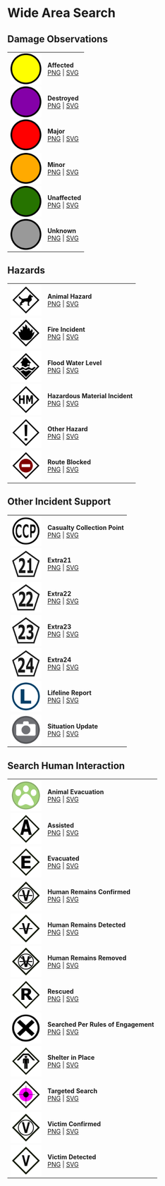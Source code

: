# Wide Area Search
## Damage Observations
|            |                     |
| ---------- | ------------------- | 
| <img src="https://github.com/NAPSG/USR-Symbology/blob/main/Wide%20Area%20Search/Damage%20Observations/SVGs/USR_WideAreaSearch_DamangeObservation_Affected.svg" align="center" width="70px"/> | **Affected** <br> <a href="https://github.com/NAPSG/USR-Symbology/blob/main/Wide%20Area%20Search/Damage%20Observations/PNGs/USR_WideAreaSearch_DamangeObservation_Affected.png">PNG</a> \| <a href="https://github.com/NAPSG/USR-Symbology/blob/main/Wide%20Area%20Search/Damage%20Observations/SVGs/USR_WideAreaSearch_DamangeObservation_Affected.svg">SVG</a>|
| <img src="https://github.com/NAPSG/USR-Symbology/blob/main/Wide%20Area%20Search/Damage%20Observations/SVGs/USR_WideAreaSearch_DamangeObservation_Destroyed.svg" align="center" width="70px"/> | **Destroyed** <br> <a href="https://github.com/NAPSG/USR-Symbology/blob/main/Wide%20Area%20Search/Damage%20Observations/PNGs/USR_WideAreaSearch_DamangeObservation_Destroyed.png">PNG</a> \| <a href="https://github.com/NAPSG/USR-Symbology/blob/main/Wide%20Area%20Search/Damage%20Observations/SVGs/USR_WideAreaSearch_DamangeObservation_Destroyed.svg">SVG</a>|
| <img src="https://github.com/NAPSG/USR-Symbology/blob/main/Wide%20Area%20Search/Damage%20Observations/SVGs/USR_WideAreaSearch_DamangeObservation_Major.svg" align="center" width="70px"/> | **Major** <br> <a href="https://github.com/NAPSG/USR-Symbology/blob/main/Wide%20Area%20Search/Damage%20Observations/PNGs/USR_WideAreaSearch_DamangeObservation_Major.png">PNG</a> \| <a href="https://github.com/NAPSG/USR-Symbology/blob/main/Wide%20Area%20Search/Damage%20Observations/SVGs/USR_WideAreaSearch_DamangeObservation_Major.svg">SVG</a>|
| <img src="https://github.com/NAPSG/USR-Symbology/blob/main/Wide%20Area%20Search/Damage%20Observations/SVGs/USR_WideAreaSearch_DamangeObservation_Minor.svg" align="center" width="70px"/> | **Minor** <br> <a href="https://github.com/NAPSG/USR-Symbology/blob/main/Wide%20Area%20Search/Damage%20Observations/PNGs/USR_WideAreaSearch_DamangeObservation_Minor.png">PNG</a> \| <a href="https://github.com/NAPSG/USR-Symbology/blob/main/Wide%20Area%20Search/Damage%20Observations/SVGs/USR_WideAreaSearch_DamangeObservation_Minor.svg">SVG</a>|
| <img src="https://github.com/NAPSG/USR-Symbology/blob/main/Wide%20Area%20Search/Damage%20Observations/SVGs/USR_WideAreaSearch_DamangeObservation_Unaffected.svg" align="center" width="70px"/> | **Unaffected** <br> <a href="https://github.com/NAPSG/USR-Symbology/blob/main/Wide%20Area%20Search/Damage%20Observations/PNGs/USR_WideAreaSearch_DamangeObservation_Unaffected.png">PNG</a> \| <a href="https://github.com/NAPSG/USR-Symbology/blob/main/Wide%20Area%20Search/Damage%20Observations/SVGs/USR_WideAreaSearch_DamangeObservation_Unaffected.svg">SVG</a>|
| <img src="https://github.com/NAPSG/USR-Symbology/blob/main/Wide%20Area%20Search/Damage%20Observations/SVGs/USR_WideAreaSearch_DamangeObservation_Unknown.svg" align="center" width="70px"/> | **Unknown** <br> <a href="https://github.com/NAPSG/USR-Symbology/blob/main/Wide%20Area%20Search/Damage%20Observations/PNGs/USR_WideAreaSearch_DamangeObservation_Unknown.png">PNG</a> \| <a href="https://github.com/NAPSG/USR-Symbology/blob/main/Wide%20Area%20Search/Damage%20Observations/SVGs/USR_WideAreaSearch_DamangeObservation_Unknown.svg">SVG</a>|

## Hazards
|            |                     |
| ---------- | ------------------- |
| <img src="https://github.com/NAPSG/USR-Symbology/blob/main/Wide%20Area%20Search/Hazards/SVGs/USR_WAS_Hazard_AnimalHazard.svg" align="center" width="70px"/> | **Animal Hazard** <br> <a href="https://github.com/NAPSG/USR-Symbology/blob/main/Wide%20Area%20Search/Hazards/PNGs/USR_WAS_Hazard_AnimalHazard.png">PNG</a> \| <a href="https://github.com/NAPSG/USR-Symbology/blob/main/Wide%20Area%20Search/Hazards/SVGs/USR_WAS_Hazard_AnimalHazard.svg">SVG</a>|
| <img src="https://github.com/NAPSG/USR-Symbology/blob/main/Wide%20Area%20Search/Hazards/SVGs/USR_WAS_Hazard_FireIncident.svg" align="center" width="70px"/> | **Fire Incident** <br> <a href="https://github.com/NAPSG/USR-Symbology/blob/main/Wide%20Area%20Search/Hazards/PNGs/USR_WAS_Hazard_FireIncident.png">PNG</a> \| <a href="https://github.com/NAPSG/USR-Symbology/blob/main/Wide%20Area%20Search/Hazards/SVGs/USR_WAS_Hazard_FireIncident.svg">SVG</a>|
| <img src="https://github.com/NAPSG/USR-Symbology/blob/main/Wide%20Area%20Search/Hazards/SVGs/USR_WAS_Hazard_FloodWaterLevel.svg" align="center" width="70px"/> | **Flood Water Level** <br> <a href="https://github.com/NAPSG/USR-Symbology/blob/main/Wide%20Area%20Search/Hazards/PNGs/USR_WAS_Hazard_FloodWaterLevel.png">PNG</a> \| <a href="https://github.com/NAPSG/USR-Symbology/blob/main/Wide%20Area%20Search/Hazards/SVGs/USR_WAS_Hazard_FloodWaterLevel.svg">SVG</a>|
| <img src="https://github.com/NAPSG/USR-Symbology/blob/main/Wide%20Area%20Search/Hazards/SVGs/USR_WAS_Hazard_HazardousMaterialIncident.svg" align="center" width="70px"/> | **Hazardous Material Incident** <br> <a href="https://github.com/NAPSG/USR-Symbology/blob/main/Wide%20Area%20Search/Hazards/PNGs/USR_WAS_Hazard_HazardousMaterialIncident.png">PNG</a> \| <a href="https://github.com/NAPSG/USR-Symbology/blob/main/Wide%20Area%20Search/Hazards/SVGs/USR_WAS_Hazard_HazardousMaterialIncident.svg">SVG</a>|
| <img src="https://github.com/NAPSG/USR-Symbology/blob/main/Wide%20Area%20Search/Hazards/SVGs/USR_WAS_Hazard_OtherHazard.svg" align="center" width="70px"/> | **Other Hazard** <br> <a href="https://github.com/NAPSG/USR-Symbology/blob/main/Wide%20Area%20Search/Hazards/PNGs/USR_WAS_Hazard_OtherHazard.png">PNG</a> \| <a href="https://github.com/NAPSG/USR-Symbology/blob/main/Wide%20Area%20Search/Hazards/SVGs/USR_WAS_Hazard_OtherHazard.svg">SVG</a>|
| <img src="https://github.com/NAPSG/USR-Symbology/blob/main/Wide%20Area%20Search/Hazards/SVGs/USR_WAS_Hazard_RouteBlocked.svg" align="center" width="70px"/> | **Route Blocked** <br> <a href="https://github.com/NAPSG/USR-Symbology/blob/main/Wide%20Area%20Search/Hazards/PNGs/USR_WAS_Hazard_RouteBlocked.png">PNG</a> \| <a href="https://github.com/NAPSG/USR-Symbology/blob/main/Wide%20Area%20Search/Hazards/SVGs/USR_WAS_Hazard_RouteBlocked.svg">SVG</a>|

## Other Incident Support
|            |                     |
| ---------- | ------------------- |
| <img src="https://github.com/NAPSG/USR-Symbology/blob/main/Wide%20Area%20Search/Other%20Incident%20Support/SVGs/USR_WideAreaSearch_OtherIncidentSupport_CasualtyCollectionPoint.svg" align="center" width="70px"/> | **Casualty Collection Point** <br> <a href="https://github.com/NAPSG/USR-Symbology/blob/main/Wide%20Area%20Search/Other%20Incident%20Support/PNGs/USR_WideAreaSearch_OtherIncidentSupport_CasualtyCollectionPoint.png">PNG</a> \| <a href="https://github.com/NAPSG/USR-Symbology/blob/main/Wide%20Area%20Search/Other%20Incident%20Support/SVGs/USR_WideAreaSearch_OtherIncidentSupport_CasualtyCollectionPoint.svg">SVG</a>|
| <img src="https://github.com/NAPSG/USR-Symbology/blob/main/Wide%20Area%20Search/Other%20Incident%20Support/SVGs/USR_WideAreaSearch_OtherIncidentSupport_Extra21.svg" align="center" width="70px"/> | **Extra21** <br> <a href="https://github.com/NAPSG/USR-Symbology/blob/main/Wide%20Area%20Search/Other%20Incident%20Support/PNGs/USR_WideAreaSearch_OtherIncidentSupport_Extra21.png">PNG</a> \| <a href="https://github.com/NAPSG/USR-Symbology/blob/main/Wide%20Area%20Search/Other%20Incident%20Support/SVGs/USR_WideAreaSearch_OtherIncidentSupport_Extra21.svg">SVG</a>|
| <img src="https://github.com/NAPSG/USR-Symbology/blob/main/Wide%20Area%20Search/Other%20Incident%20Support/SVGs/USR_WideAreaSearch_OtherIncidentSupport_Extra22.svg" align="center" width="70px"/> | **Extra22** <br> <a href="https://github.com/NAPSG/USR-Symbology/blob/main/Wide%20Area%20Search/Other%20Incident%20Support/PNGs/USR_WideAreaSearch_OtherIncidentSupport_Extra22.png">PNG</a> \| <a href="https://github.com/NAPSG/USR-Symbology/blob/main/Wide%20Area%20Search/Other%20Incident%20Support/SVGs/USR_WideAreaSearch_OtherIncidentSupport_Extra22.svg">SVG</a>|
| <img src="https://github.com/NAPSG/USR-Symbology/blob/main/Wide%20Area%20Search/Other%20Incident%20Support/SVGs/USR_WideAreaSearch_OtherIncidentSupport_Extra23.svg" align="center" width="70px"/> | **Extra23** <br> <a href="https://github.com/NAPSG/USR-Symbology/blob/main/Wide%20Area%20Search/Other%20Incident%20Support/PNGs/USR_WideAreaSearch_OtherIncidentSupport_Extra23.png">PNG</a> \| <a href="https://github.com/NAPSG/USR-Symbology/blob/main/Wide%20Area%20Search/Other%20Incident%20Support/SVGs/USR_WideAreaSearch_OtherIncidentSupport_Extra23.svg">SVG</a>|
| <img src="https://github.com/NAPSG/USR-Symbology/blob/main/Wide%20Area%20Search/Other%20Incident%20Support/SVGs/USR_WideAreaSearch_OtherIncidentSupport_Extra24.svg" align="center" width="70px"/> | **Extra24** <br> <a href="https://github.com/NAPSG/USR-Symbology/blob/main/Wide%20Area%20Search/Other%20Incident%20Support/PNGs/USR_WideAreaSearch_OtherIncidentSupport_Extra24.png">PNG</a> \| <a href="https://github.com/NAPSG/USR-Symbology/blob/main/Wide%20Area%20Search/Other%20Incident%20Support/SVGs/USR_WideAreaSearch_OtherIncidentSupport_Extra24.svg">SVG</a>|
| <img src="https://github.com/NAPSG/USR-Symbology/blob/main/Wide%20Area%20Search/Other%20Incident%20Support/SVGs/USR_WideAreaSearch_OtherIncidentSupport_LifelineReport.svg" align="center" width="70px"/> | **Lifeline Report** <br> <a href="https://github.com/NAPSG/USR-Symbology/blob/main/Wide%20Area%20Search/Other%20Incident%20Support/PNGs/USR_WideAreaSearch_OtherIncidentSupport_LifelineReport.png">PNG</a> \| <a href="https://github.com/NAPSG/USR-Symbology/blob/main/Wide%20Area%20Search/Other%20Incident%20Support/SVGs/USR_WideAreaSearch_OtherIncidentSupport_LifelineReport.svg">SVG</a>|
| <img src="https://github.com/NAPSG/USR-Symbology/blob/main/Wide%20Area%20Search/Other%20Incident%20Support/SVGs/USR_WideAreaSearch_OtherIncidentSupport_SituationUpdate.svg" align="center" width="70px"/> | **Situation Update** <br> <a href="https://github.com/NAPSG/USR-Symbology/blob/main/Wide%20Area%20Search/Other%20Incident%20Support/PNGs/USR_WideAreaSearch_OtherIncidentSupport_SituationUpdate.png">PNG</a> \| <a href="https://github.com/NAPSG/USR-Symbology/blob/main/Wide%20Area%20Search/Other%20Incident%20Support/SVGs/USR_WideAreaSearch_OtherIncidentSupport_SituationUpdate.svg">SVG</a>|

## Search Human Interaction
|            |                     |
| ---------- | ------------------- |
| <img src="https://github.com/NAPSG/USR-Symbology/blob/main/Wide%20Area%20Search/Search%20Human%20Interaction/SVGs/USR_WideAreaSearch_SearchHumanInteractions_AnimalEvacuation.svg" align="center" width="70px"/> | **Animal Evacuation** <br> <a href="https://github.com/NAPSG/USR-Symbology/blob/main/Wide%20Area%20Search/Search%20Human%20Interaction/PNGs/USR_WideAreaSearch_SearchHumanInteractions_AnimalEvacuation.png">PNG</a> \| <a href="https://github.com/NAPSG/USR-Symbology/blob/main/Wide%20Area%20Search/Search%20Human%20Interaction/SVGs/USR_WideAreaSearch_SearchHumanInteractions_AnimalEvacuation.svg">SVG</a>|
| <img src="https://github.com/NAPSG/USR-Symbology/blob/main/Wide%20Area%20Search/Search%20Human%20Interaction/SVGs/USR_WideAreaSearch_SearchHumanInteractions_Assisted.svg" align="center" width="70px"/> | **Assisted** <br> <a href="https://github.com/NAPSG/USR-Symbology/blob/main/Wide%20Area%20Search/Search%20Human%20Interaction/PNGs/USR_WideAreaSearch_SearchHumanInteractions_Assisted.png">PNG</a> \| <a href="https://github.com/NAPSG/USR-Symbology/blob/main/Wide%20Area%20Search/Search%20Human%20Interaction/SVGs/USR_WideAreaSearch_SearchHumanInteractions_Assisted.svg">SVG</a>|
| <img src="https://github.com/NAPSG/USR-Symbology/blob/main/Wide%20Area%20Search/Search%20Human%20Interaction/SVGs/USR_WideAreaSearch_SearchHumanInteractions_Evacuated.svg" align="center" width="70px"/> | **Evacuated** <br> <a href="https://github.com/NAPSG/USR-Symbology/blob/main/Wide%20Area%20Search/Search%20Human%20Interaction/PNGs/USR_WideAreaSearch_SearchHumanInteractions_Evacuated.png">PNG</a> \| <a href="https://github.com/NAPSG/USR-Symbology/blob/main/Wide%20Area%20Search/Search%20Human%20Interaction/SVGs/USR_WideAreaSearch_SearchHumanInteractions_Evacuated.svg">SVG</a>|
| <img src="https://github.com/NAPSG/USR-Symbology/blob/main/Wide%20Area%20Search/Search%20Human%20Interaction/SVGs/USR_WideAreaSearch_SearchHumanInteractions_HumanRemainsConfirmed.svg" align="center" width="70px"/> | **Human Remains Confirmed** <br> <a href="https://github.com/NAPSG/USR-Symbology/blob/main/Wide%20Area%20Search/Search%20Human%20Interaction/PNGs/USR_WideAreaSearch_SearchHumanInteractions_HumanRemainsConfirmed.png">PNG</a> \| <a href="https://github.com/NAPSG/USR-Symbology/blob/main/Wide%20Area%20Search/Search%20Human%20Interaction/SVGs/USR_WideAreaSearch_SearchHumanInteractions_HumanRemainsConfirmed.svg">SVG</a>|
| <img src="https://github.com/NAPSG/USR-Symbology/blob/main/Wide%20Area%20Search/Search%20Human%20Interaction/SVGs/USR_WideAreaSearch_SearchHumanInteractions_HumanRemainsDetected.svg" align="center" width="70px"/> | **Human Remains Detected** <br> <a href="https://github.com/NAPSG/USR-Symbology/blob/main/Wide%20Area%20Search/Search%20Human%20Interaction/PNGs/USR_WideAreaSearch_SearchHumanInteractions_HumanRemainsDetected.png">PNG</a> \| <a href="https://github.com/NAPSG/USR-Symbology/blob/main/Wide%20Area%20Search/Search%20Human%20Interaction/SVGs/USR_WideAreaSearch_SearchHumanInteractions_HumanRemainsDetected.svg">SVG</a>|
| <img src="https://github.com/NAPSG/USR-Symbology/blob/main/Wide%20Area%20Search/Search%20Human%20Interaction/SVGs/USR_WideAreaSearch_SearchHumanInteractions_HumanRemainsRemoved.svg" align="center" width="70px"/> | **Human Remains Removed** <br> <a href="https://github.com/NAPSG/USR-Symbology/blob/main/Wide%20Area%20Search/Search%20Human%20Interaction/PNGs/USR_WideAreaSearch_SearchHumanInteractions_HumanRemainsRemoved.png">PNG</a> \| <a href="https://github.com/NAPSG/USR-Symbology/blob/main/Wide%20Area%20Search/Search%20Human%20Interaction/SVGs/USR_WideAreaSearch_SearchHumanInteractions_HumanRemainsRemoved.svg">SVG</a>|
| <img src="https://github.com/NAPSG/USR-Symbology/blob/main/Wide%20Area%20Search/Search%20Human%20Interaction/SVGs/USR_WideAreaSearch_SearchHumanInteractions_Rescued.svg" align="center" width="70px"/> | **Rescued** <br> <a href="https://github.com/NAPSG/USR-Symbology/blob/main/Wide%20Area%20Search/Search%20Human%20Interaction/PNGs/USR_WideAreaSearch_SearchHumanInteractions_Rescued.png">PNG</a> \| <a href="https://github.com/NAPSG/USR-Symbology/blob/main/Wide%20Area%20Search/Search%20Human%20Interaction/SVGs/USR_WideAreaSearch_SearchHumanInteractions_Rescued.svg">SVG</a>|
| <img src="https://github.com/NAPSG/USR-Symbology/blob/main/Wide%20Area%20Search/Search%20Human%20Interaction/SVGs/USR_WideAreaSearch_SearchHumanInteractions_SearchedPerRulesofEngagement.svg" align="center" width="70px"/> | **Searched Per Rules of Engagement** <br> <a href="https://github.com/NAPSG/USR-Symbology/blob/main/Wide%20Area%20Search/Search%20Human%20Interaction/PNGs/USR_WideAreaSearch_SearchHumanInteractions_SearchedPerRulesofEngagement.png">PNG</a> \| <a href="https://github.com/NAPSG/USR-Symbology/blob/main/Wide%20Area%20Search/Search%20Human%20Interaction/SVGs/USR_WideAreaSearch_SearchHumanInteractions_SearchedPerRulesofEngagement.svg">SVG</a>|
| <img src="https://github.com/NAPSG/USR-Symbology/blob/main/Wide%20Area%20Search/Search%20Human%20Interaction/SVGs/USR_WideAreaSearch_SearchHumanInteractions_ShelterinPlace.svg" align="center" width="70px"/> | **Shelter in Place** <br> <a href="https://github.com/NAPSG/USR-Symbology/blob/main/Wide%20Area%20Search/Search%20Human%20Interaction/PNGs/USR_WideAreaSearch_SearchHumanInteractions_ShelterinPlace.png">PNG</a> \| <a href="https://github.com/NAPSG/USR-Symbology/blob/main/Wide%20Area%20Search/Search%20Human%20Interaction/SVGs/USR_WideAreaSearch_SearchHumanInteractions_ShelterinPlace.svg">SVG</a>|
| <img src="https://github.com/NAPSG/USR-Symbology/blob/main/Wide%20Area%20Search/Search%20Human%20Interaction/SVGs/USR_WideAreaSearch_SearchHumanInteractions_TargetedSearch.svg" align="center" width="70px"/> | **Targeted Search** <br> <a href="https://github.com/NAPSG/USR-Symbology/blob/main/Wide%20Area%20Search/Search%20Human%20Interaction/PNGs/USR_WideAreaSearch_SearchHumanInteractions_TargetedSearch BY.png">PNG</a> \| <a href="https://github.com/NAPSG/USR-Symbology/blob/main/Wide%20Area%20Search/Search%20Human%20Interaction/SVGs/USR_WideAreaSearch_SearchHumanInteractions_TargetedSearch.svg">SVG</a>|
| <img src="https://github.com/NAPSG/USR-Symbology/blob/main/Wide%20Area%20Search/Search%20Human%20Interaction/SVGs/USR_WideAreaSearch_SearchHumanInteractions_VictimConfirmed.svg" align="center" width="70px"/> | **Victim Confirmed** <br> <a href="https://github.com/NAPSG/USR-Symbology/blob/main/Wide%20Area%20Search/Search%20Human%20Interaction/PNGs/USR_WideAreaSearch_SearchHumanInteractions_VictimConfirmed.png">PNG</a> \| <a href="https://github.com/NAPSG/USR-Symbology/blob/main/Wide%20Area%20Search/Search%20Human%20Interaction/SVGs/USR_WideAreaSearch_SearchHumanInteractions_VictimConfirmed.svg">SVG</a>|
| <img src="https://github.com/NAPSG/USR-Symbology/blob/main/Wide%20Area%20Search/Search%20Human%20Interaction/SVGs/USR_WideAreaSearch_SearchHumanInteractions_VictimDetected.svg" align="center" width="70px"/> | **Victim Detected** <br> <a href="https://github.com/NAPSG/USR-Symbology/blob/main/Wide%20Area%20Search/Search%20Human%20Interaction/PNGs/USR_WideAreaSearch_SearchHumanInteractions_VictimDetected.png">PNG</a> \| <a href="https://github.com/NAPSG/USR-Symbology/blob/main/Wide%20Area%20Search/Search%20Human%20Interaction/SVGs/USR_WideAreaSearch_SearchHumanInteractions_VictimDetected.svg">SVG</a>|
